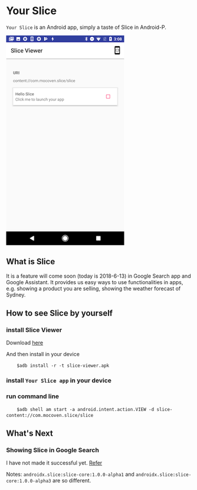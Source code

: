 # Your Slice

`Your Slice` is an Android app, simply a taste of Slice in Android-P.

<img src='./screenshots/example.png'>

## What is Slice
It is a feature will come soon (today is 2018-6-13) in Google Search app and Google Assistant. It provides us easy ways to use functionalities in apps, e.g. showing a product you are selling, showing the weather forecast of Sydney.

## How to see Slice by yourself

### install Slice Viewer

Download [here](./slice-viewer.apk)

And then install in your device

        $adb install -r -t slice-viewer.apk

### install `Your Slice app` in your device

### run command line

        $adb shell am start -a android.intent.action.VIEW -d slice-content://com.mocoven.slice/slice


## What's Next

### Showing Slice in Google Search

I have not made it successful yet. [Refer](https://www.youtube.com/watch?v=a7IVH5aNwwc)

Notes: `androidx.slice:slice-core:1.0.0-alpha1` and `androidx.slice:slice-core:1.0.0-alpha3` are so different.